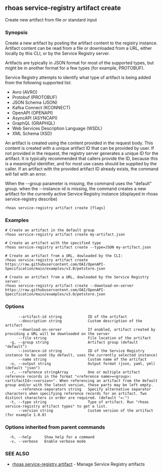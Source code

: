 ## rhoas service-registry artifact create

Create new artifact from file or standard input

### Synopsis

Create a new artifact by posting the artifact content to the registry instance.
Artifact content can be read from a file or downloaded from a URL, either locally by this CLI, or by the Service Registry server.

Artifacts are typically in JSON format for most of the supported types, but might be in another format for a few types (for example, PROTOBUF).

Service Registry attempts to identify what type of artifact is being added from the following supported list:

* Avro (AVRO)
* Protobuf (PROTOBUF)
* JSON Schema (JSON)
* Kafka Connect (KCONNECT)
* OpenAPI (OPENAPI)
* AsyncAPI (ASYNCAPI)
* GraphQL (GRAPHQL)
* Web Services Description Language (WSDL)
* XML Schema (XSD)

An artifact is created using the content provided in the request body.
This content is created with a unique artifact ID that can be provided by user.
If not provided in the request, the registry server generates a unique ID for the artifact.
It is typically recommended that callers provide the ID, because this is a meaningful identifier, and for most use cases should be supplied by the caller.
If an artifact with the provided artifact ID already exists, the command will fail with an error.

When the --group parameter is missing, the command uses the "default" group.
when the --instance-id is missing, the command creates a new artifact for the currently active Service Registry instance (displayed in rhoas service-registry describe)


```
rhoas service-registry artifact create [flags]
```

### Examples

```
# Create an artifact in the default group
rhoas service-registry artifact create my-artifact.json

# Create an artifact with the specified type
rhoas service-registry artifact create --type=JSON my-artifact.json

# Create an artifact from a URL, dowloaded by the CLI:
rhoas service-registry artifact create https://raw.githubusercontent.com/OAI/OpenAPI-Specification/main/examples/v3.0/petstore.json

# Create an artifact from a URL, dowloaded by the Service Registry server:
rhoas service-registry artifact create --download-on-server https://raw.githubusercontent.com/OAI/OpenAPI-Specification/main/examples/v3.0/petstore.json

```

### Options

```
      --artifact-id string            ID of the artifact
      --description string            Custom description of the artifact
      --download-on-server            If enabled, artifact created by providing a URL will be downloaded on the server
      --file string                   File location of the artifact
  -g, --group string                  Artifact group (default "default")
      --instance-id string            ID of the Service Registry instance to be used (by default, uses the currently selected instance)
      --name string                   Custom name of the artifact
  -o, --output string                 Output format (json, yaml, yml) (default "json")
  -r, --reference stringArray         One or multiple artifact reference records in the format "<reference name>=<group>:<artifactId>:<version>". When referencing an artifact from the default group and/or with the latest version, these parts may be left empty.
      --reference-separators string   Specify alternative separator characters when specifying reference records for an artifact. Two distinct characters in order are required. (default "=:")
  -t, --type string                   Type of artifact. Run "rhoas service-registry artifact types" to get a list.
      --version string                Custom version of the artifact (for example 1.0.0)
```

### Options inherited from parent commands

```
  -h, --help      Show help for a command
  -v, --verbose   Enable verbose mode
```

### SEE ALSO

* [rhoas service-registry artifact](rhoas_service-registry_artifact.md)	 - Manage Service Registry artifacts

